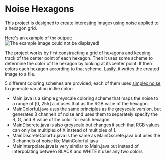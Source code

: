 # Noise Hexagons

This project is designed to create interesting images using noise applied to a hexagon grid.

Here's an example of the output:
![The example image could not be displayed!](/blob/master/examples/noise_hexagons_colorful.png?raw=true "Noise Hexagons Colorful")

The project works by first constructing a grid of hexagons and keeping track of the center point of each hexagon. Then it uses some scheme to determine the color of the hexagon by looking at its center point. It then colors each hexagon according to that scheme.
Lastly, it writes the created image to a file.

5 different coloring schemes are provided, each of them uses [simplex noise](https://en.wikipedia.org/wiki/Simplex_noise) to generate variation in the color:
* Main.java is a simple greyscale coloring scheme that maps the noise to a range of [0, 255] and uses that as the RGB value of the hexagon.
* MainColorful.java uses the same principles as the greyscale version, but generates 3 channels of noise and uses them to separately specify the R, G, and B value of the color for each hexagon.
* MainDiscrete.java is also greyscale but changes it such that RGB values can only be multiples of X instead of multiples of 1.
* MainDiscreteColorful.java is the same as MainDiscrete.java but uses the 3 channels of noise like MainColorful.java
* MainInterpolate.java is very similar to Main.java but instead of interpolating between BLACK and WHITE it uses any two colors